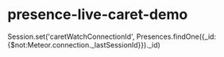 presence-live-caret-demo
========================
Session.set('caretWatchConnectionId', Presences.findOne({_id:{$not:Meteor.connection._lastSessionId}})._id)
